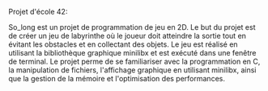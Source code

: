 Projet d'école 42:

So_long est un projet de programmation de jeu en 2D. Le but du projet est de créer un jeu de labyrinthe où le joueur doit atteindre la sortie tout en évitant les obstacles et en collectant des objets. Le jeu est réalisé en utilisant la bibliothèque graphique minilibx et est exécuté dans une fenêtre de terminal. Le projet perme de se familiariser avec la programmation en C, la manipulation de fichiers, l'affichage graphique en utilisant minilibx, ainsi que la gestion de la mémoire et l'optimisation des performances.
